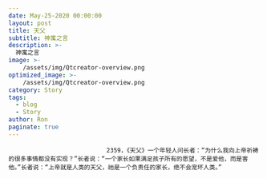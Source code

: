 ```yaml
---
date: May-25-2020 00:00:00
layout: post
title: 天父
subtitle: 神寓之言
description: >-
  神寓之言
image: >-
    /assets/img/Qtcreator-overview.png
optimized_image: >-
    /assets/img/Qtcreator-overview.png
category: Story
tags:
  - blog
  - Story
author: Ron
paginate: true
---
```


							　　2359，《天父》一个年轻人问长者：“为什么我向上帝祈祷的很多事情都没有实现？”长者说：“一个家长如果满足孩子所有的愿望，不是爱他，而是害他。”长者说：“上帝就是人类的天父，祂是一个负责任的家长，绝不会宠坏人类。”
							
							
						